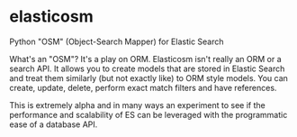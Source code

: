 elasticosm
==========

Python "OSM" (Object-Search Mapper) for Elastic Search

What's an "OSM"? It's a play on ORM. Elasticosm isn't really an ORM or a search API. It allows you to create models that are stored in Elastic Search and treat them similarly (but not exactly like) to ORM style models. You can create, update, delete, perform exact match filters and have references.

This is extremely alpha and in many ways an experiment to see if the performance and scalability of ES can be leveraged with the programmatic ease of a database API.